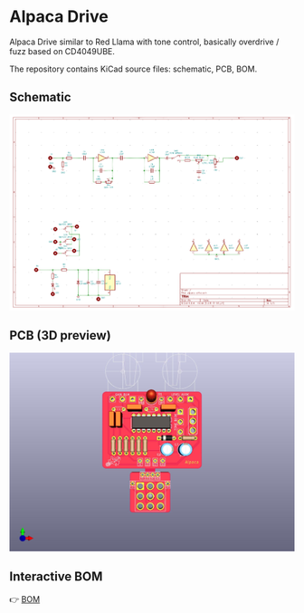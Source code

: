 # Alpaca Drive

Alpaca Drive similar to Red Llama with tone control, basically overdrive / fuzz based on CD4049UBE.

The repository contains KiCad source files: schematic, PCB, BOM.

## Schematic

![](https://github.com/vitaliy-bobrov/alpaca-drive/blob/master/images/schematic.png)

## PCB (3D preview)

![](https://github.com/vitaliy-bobrov/alpaca-drive/blob/master/images/alpaca-drive.jpg)

## Interactive BOM

👉 [BOM](https://vitaliy-bobrov.github.io/alpaca-drive/)
